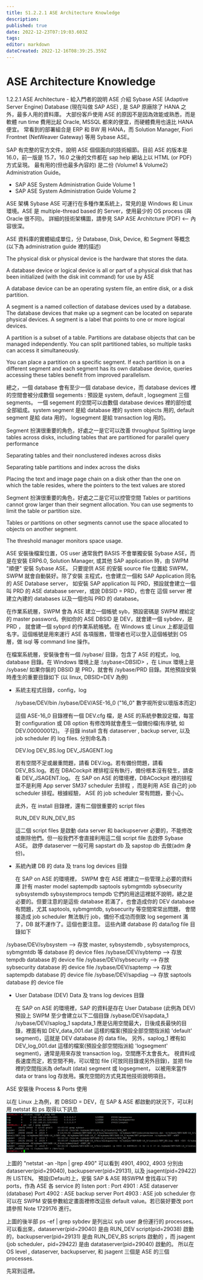 ```yaml
---
title: S1.2.2.1	ASE Architecture Knowledge
description: 
published: true
date: 2022-12-23T07:19:03.603Z
tags: 
editor: markdown
dateCreated: 2022-12-16T08:39:25.359Z
---
```


# ASE Architecture Knowledge
1.2.2.1 ASE Architecture - 給入門者的說明
ASE 介紹
Sybase ASE (Adaptive Server Engine) Database (現在叫做 SAP ASE) , 是 SAP 原廠除了 HANA 之外，最多人用的資料庫。
大部份客戶使用 ASE 的原因不是因為效能或熟悉，而是軟體 run time 費用比起 Oracle, MSSQL 都來的便宜，而硬體費用也遠比 HANA 便宜。
常看到的部署組合是 ERP 和 BW 用 HANA，而 Solution Manager,  Fiori Frontnet (NetWeaver Gateway) 等用 Sybase ASE。

SAP 有完整的官方文件，說明 ASE 個個面向的技術細節。目前 ASE 的版本是 16.0，前一版是 15.7，16.0 之後的文件都在 sap help 網站上以 HTML (or PDF) 方式呈現。
最有用的(但也最多內容的) 是二份 (Volume1 & Volume2) Administration Guide。

* SAP ASE System Administration Guide Volume 1
* SAP ASE System Administration Guide Volume 2


ASE 架構
Sybase ASE 可運行在多種作業系統上，常見的是 Windows 和 Linux 環境。ASE 是 multiple-thread based 的 Server，使用最少的 OS process (與 Oracle 很不同)。
詳細的技術架構圖，請參見 SAP ASE Architcture (PDF) <-- 內容很深。

ASE 資料庫的實體組成單位，分 Database, Disk, Device, 和 Segment 等概念(以下為 administration guide 裡的描述)

The physical disk or physical device is the hardware that stores the data.

A database device or logical device is all or part of a physical disk that has been initialized (with the disk init command) for use by ASE

A database device can be an operating system file, an entire disk, or a disk partition.

A segment is a named collection of database devices used by a database. The database devices that make up a segment can be located on separate physical devices.
A segment is a label that points to one or more logical devices. 

A partition is a subset of a table. Partitions are database objects that can be managed independently. You can split partitioned tables, so multiple tasks can access it simultaneously. 

You can place a partition on a specific segment. If each partition is on a different segment and each segment has its own database device, queries accessing these tables benefit from improved parallelism. 


總之，一個 database 會有至少一個 database device，而 database devices 裡的空間會被分成數個 segements : 預設是 system,  default , logsegment 三個 segments。
一個 segement 的空間可以由數個 database devices  裡的部份或全部組成。system segment 是給 database 裡的 system objects 用的, default segment 是給 data 用的，
logsegment 是給 transaction log 用的。 

Segment 扮演很重要的角色，好處之一是它可以改善 throughput
Splitting large tables across disks, including tables that are partitioned for parallel query performance

Separating tables and their nonclustered indexes across disks

Separating table partitions and index across the disks

Placing the text and image page chain on a disk other than the one on which the table resides, where the pointers to the text values are stored


Segment 扮演很重要的角色，好處之二是它可以控管空間
Tables or partitions cannot grow larger than their segment allocation. You can use segments to limit the table or partition size.

Tables or partitions on other segments cannot use the space allocated to objects on another segment.

The threshold manager monitors space usage.


ASE 安裝後檔案位置，OS user
通常我們 BASIS 不會單獨安裝 Sybase ASE，而是在安裝 ERP6.0, Solution Manager, 或其他 SAP application 時，由 SWPM "順便" 安裝 Sybase ASE。
只要提供 ASE 的安裝 source file 位置給 SWPM，SWPM 就會自動裝好。除了安裝 主程式，也會建立一個和 SAP Application 同名的 ASE Database server，
如安裝 SAP application 叫 PRD，預設就會建立一個叫 PRD 的 ASE database server，或說 DBSID = PRD，也會在 這個 server 裡建立內建的 databases 以及一個也叫 PRD 的 database。

在作業系統層，SWPM 會為 ASE 建立一個帳號 syb<dbsid>，預設密碼是 SWPM 裡給定的 master password。例如你的 ASE DBSID 是 DEV，就會建一個 sybdev，是PRD ，
就會建一個 sybprd 的作業系統帳號。在 Windows 或 Linux 上都是這個名字。這個帳號是用來運行 ASE 各項服務，管理者也可以登入這個帳號到 OS 層，做 isql 等 command line 操作。

在檔案系統層，安裝後會有一個 /sybase/<DBSID> 目錄，包含了 ASE 的程式，log, database 目錄。在 Windows 環境上是 <DRIVE>:\sybase\<DBSID> ，在 Linux 環境上是 /sybase/<DBSID>
如果你裝的 DBSID 是 PRD，就會有 /sybase/PRD 目錄。其他預設安裝時產生的重要目錄如下 (以 linux, DBSID=DEV 為例)

- 系統主程式目錄，config，log 

   /sybase/DEV/bin
   /sybase/DEV/ASE-16_0  ("16_0" 數字視所安以壞版本而定)

   這個 ASE-16_0 目錄裡有一個 DEV.cfg 檔，是 ASE 的系統參數設定檔，每當對 configuration 或 DB option  有修改時就會產生一個備份檔(有序號, 如 DEV.000000012)。
   子目錄 install 含有 dataserver , backup server, 以及 job scheduler 的 log files. 分別命名為 :
   
   DEV.log 
   DEV_BS.log
   DEV_JSAGENT.log

   若有空間不足或嚴重問題，請看 DEV.log。若有備份問題，請看 DEV_BS.log。若在 DBACockpit 裡排程沒有執行，備份根本沒有發生，請查看 DEV_JSAGENT.log。
   在 SAP on ASE 的環境裡，DBACockpit 裡的排程並不是利用 App server SM37 scheduler 去排程 ，而是利用 ASE 自己的 job scheduler 排程。根據經驗， ASE 的 job scheduler 常有問題，要小心。      

   此外，在 install 目錄裡，還有二個很重要的 script files

   RUN_DEV
   RUN_DEV_BS

   這二個 script files 是啟動 data server 和 backupserver 必要的，不能修改或刪除他們。但一般我們不會直接利用這二個 script file 去啟停 Sybase ASE。
   啟停 dataserver 一般可用 sapstart db 及 sapstop db 去做(<sid>adm 身份)。
 

- 系統內建 DB 的 data 及 trans log devices 目錄

  在 SAP on ASE 的環境裡， SWPM 會在 ASE 裡建立一些管理上必要的資料庫
  計有 
     master
     model
     saptempdb
     saptools
     sybmgmtdb
     sybsecurity
     sybsystemdb
     sybsystemprocs
     tempdb
  它們的用途這裡就不說明，總之是必要的。但要注意的是這些 database 若滿了，也會造成你的 DEV database 有問題，尤其 saptools, sybmgmtdb,  sybsecurity 等空間常常出問題，
  會間接造成 job scheduler 無法執行 job，備份不成功而倒致 log segement 滿了，DB 就不運作了。這個也要注意。
  這些內建 database 的 data/log file 目錄如下

/sybase/DEV/sybsystem     --> 存放 master, sybsystemdb , sybsystemprocs, sybmgmtdb 等 database 的 device files
  /sybase/DEV/sybtemp        --> 存放 tempdb database 的 device file
  /sybase/DEV/sybsecurity    --> 存放 sybsecurity database 的 device file
  /sybase/DEV/saptemp        -->  存放 saptempdb database 的 device file
  /sybase/DEV/sapdiag         -->  存放 saptools database 的 device file


- User Database (DEV)  Data 及 trans log devices 目錄  

  在 SAP on ASE 的環境裡，SAP 的資料是存在 User Database (此例為 DEV)
  預設上 SWPM 至少會建立以下二個目錄 
   /sybase/DEV/sapdata_1
   /sybase/DEV/saplog_1
   sapdata_1 應是佔用空間最大，日後成長最快的目錄，裡面有如  DEV_data_001.dat 這樣的檔案(預設全部空間指派給 'default' segment)，這就是 DEV database 的 data file。
   另外，saplog_1 裡有如  DEV_log_001.dat 這樣的檔案(預設全部空間指派給 'logsegment' segment)，通常是用來存放 transaction log，空間應不太會長大。
   視資料成長速度而定，若空間不夠，可以增加 file (可放同目錄或另外目錄)，並把 file 裡的空間指派為 default (data) segment 或 logsegment，
   以被用來當作 data or trans log 存放用。擴充空間的方式見其他技術說明項目。

ASE 安裝後 Process & Ports 使用

以在 Linux 上為例，若 DBSID = DEV，在 SAP & ASE 都啟動的狀況下，可以利用 netstat 和 ps 取得以下訊息
![image1.png](/s1221/image1.png)

上圖的 "netstat -an -ltpn | grep 490"  可以看到 4901, 4902, 4903 分別由 dataserver(pid=29040),  backupserver(pid=29131), 以及 jsagent(pid=29422) 所 LISTEN。
預設(Default)上，安裝 SAP & ASE 時SWPM 會找尋以下的 ports，作為 ASE 各 service 的 listen port :
Port 4901  :   ASE dataserver (database) 
Port 4902  :   ASE backup server
Port 4903  :   ASE job scheduler
你可以在 SWPM 安裝參數給定畫面裡修改這些 default value。若已裝好要改 port 請參照 Note 1729176 進行。

上圖的後半部 ps -ef | grep sybdev 是列出以 syb<dbsid> user 身份運行的 processes。可以看出來，dataserver(pid=29040) 是由 RUN_DEV script(pid=29038) 啟動的，backupserver(pid=29131) 是由 RUN_DEV_BS scripts 啟動的 ，而 jsagent (job scheduler，pid=29422) 是由 datataserver(pid=29040) 啟動的。 所以在 OS level ,  dataserver, backupserver, 和 jsagent 三個是 ASE 的三個 processes.


先寫到這裡。
